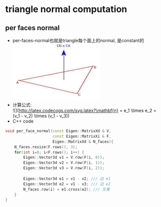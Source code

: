 # triangle normal computation
## per faces normal
- per-faces-normal也就是triangle每个面上的normal, 是constant的<br>
![](pics/per-face.jpeg)
- 计算公式:<br>
![](http://latex.codecogs.com/svg.latex?\mathbf{n} = e_1 \times e_2 = (v_1 - v_2) \times (v_1 - v_3))
- C++ code
```c++
void per_face_normal(const Eigen::MatrixXd & V,
                     const Eigen::MatrixXi & F,
                     Eigen::MatrixXd & N_faces){
    N_faces.resize(F.rows(), 3);
    for(int i=0; i<F.rows(); i++) {
        Eigen::Vector3d v1 = V.row(F(i, 0));
        Eigen::Vector3d v2 = V.row(F(i, 1));
        Eigen::Vector3d v3 = V.row(F(i, 2));

        Eigen::Vector3d e1 = v1 - v2; /// 边 e1
        Eigen::Vector3d e2 = v1 - v3; /// 边 e2
        N_faces.row(i) = e1.cross(e2); /// 叉乘
    }
}
```